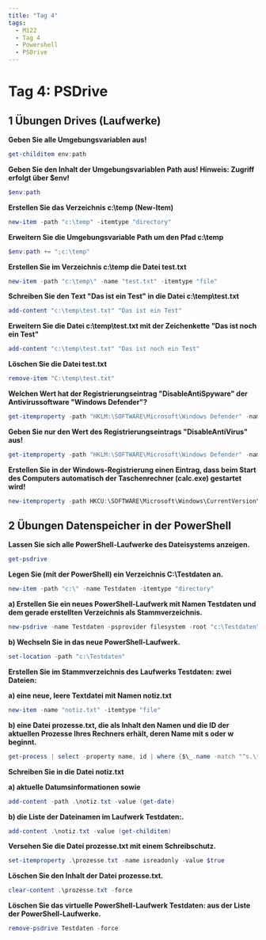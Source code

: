 ```yaml
---
title: "Tag 4"
tags:
  - M122
  - Tag 4
  - Powershell
  - PSDrive
---
```


# Tag 4: PSDrive

## 1 Übungen Drives (Laufwerke)

**Geben Sie alle Umgebungsvariablen aus!**  
```powershell
get-childitem env:path
```

**Geben Sie den Inhalt der Umgebungsvariablen Path aus! Hinweis: Zugriff erfolgt über $env!**  
```powershell
$env:path
```

**Erstellen Sie das Verzeichnis c:\temp (New-Item)**    
```powershell
new-item -path "c:\temp" -itemtype "directory"
```

**Erweitern Sie die Umgebungsvariable Path um den Pfad c:\temp**  
```powershell
$env:path += ";c:\temp"
```

**Erstellen Sie im Verzeichnis c:\temp die Datei test.txt**  
```powershell
new-item -path "c:\temp\" -name "test.txt" -itemtype "file"
```

**Schreiben Sie den Text "Das ist ein Test" in die Datei c:\temp\test.txt**  
```powershell
add-content "c:\temp\test.txt" "Das ist ein Test"
```

**Erweitern Sie die Datei c:\temp\test.txt mit der Zeichenkette "Das ist noch ein Test"**  
```powershell
add-content "c:\temp\test.txt" "Das ist noch ein Test"
```

**Löschen Sie die Datei test.txt**  
```powershell
remove-item "C:\temp\test.txt"
```

**Welchen Wert hat der Registrierungseintrag "DisableAntiSpyware" der Antivirussoftware "Windows Defender"?**  
```powershell
get-itemproperty -path "HKLM:\SOFTWARE\Microsoft\Windows Defender" -name "DisableAntiSpyware"
```

**Geben Sie nur den Wert des Registrierungseintrags "DisableAntiVirus" aus!**  
```powershell
get-itemproperty -path "HKLM:\SOFTWARE\Microsoft\Windows Defender" -name "DisableAntiVirus" | fl DisableAntiVirus
```

**Erstellen Sie in der Windows-Registrierung einen Eintrag, dass beim Start des Computers automatisch der Taschenrechner (calc.exe) gestartet wird!**  
```powershell
new-itemproperty -path HKCU:\SOFTWARE\Microsoft\Windows\CurrentVersion\Run\ -name "AutostartCalc" -value "C:\Windows\System32\calc.exe"
```

## 2 Übungen Datenspeicher in der PowerShell

**Lassen Sie sich alle PowerShell-Laufwerke des Dateisystems anzeigen.**  
```powershell
get-psdrive
```

**Legen Sie (mit der PowerShell) ein Verzeichnis C:\Testdaten an.**  
```powershell
new-item -path "c:\" -name Testdaten -itemtype "directory"
```

**a) Erstellen Sie ein neues PowerShell-Laufwerk mit Namen Testdaten und dem gerade erstellten Verzeichnis als Stammverzeichnis.**  
```powershell
new-psdrive -name Testdaten -psprovider filesystem -root "c:\Testdaten"
```

**b) Wechseln Sie in das neue PowerShell-Laufwerk.**  
```powershell
set-location -path "c:\Testdaten"
```

**Erstellen Sie im Stammverzeichnis des Laufwerks Testdaten: zwei Dateien:**  

**a) eine neue, leere Textdatei mit Namen notiz.txt**  
```powershell
new-item -name "notiz.txt" -itemtype "file"
```

**b) eine Datei prozesse.txt, die als Inhalt den Namen und die ID der aktuellen Prozesse Ihres Rechners erhält, deren Name mit s oder w beginnt.**  
```powershell
get-process | select -property name, id | where {$\_.name -match "^s.\*" -or $_.name -match "^w.*"}
```

**Schreiben Sie in die Datei notiz.txt**  

**a) aktuelle Datumsinformationen sowie**  
```powershell
add-content -path .\notiz.txt -value (get-date)
```

**b) die Liste der Dateinamen im Laufwerk Testdaten:.**  
```powershell
add-content .\notiz.txt -value (get-childitem)
```

**Versehen Sie die Datei prozesse.txt mit einem Schreibschutz.**  
```powershell
set-itemproperty .\prozesse.txt -name isreadonly -value $true
```

**Löschen Sie den Inhalt der Datei prozesse.txt.**  
```powershell
clear-content .\prozesse.txt -force
```

**Löschen Sie das virtuelle PowerShell-Laufwerk Testdaten: aus der Liste der PowerShell-Laufwerke.**  
```powershell
remove-psdrive Testdaten -force
```
